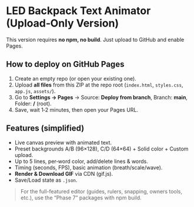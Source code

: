 # LED Backpack Text Animator (Upload‑Only Version)

This version requires **no npm, no build**. Just upload to GitHub and enable Pages.

## How to deploy on GitHub Pages
1. Create an empty repo (or open your existing one).
2. Upload **all files** from this ZIP at the repo root (`index.html`, `styles.css`, `app.js`, `assets/`).
3. Go to **Settings → Pages** → Source: **Deploy from branch**, Branch: **main**, Folder: **/** (root).
4. Save, wait 1‑2 minutes, then open your Pages URL.

## Features (simplified)
- Live canvas preview with animated text.
- Preset backgrounds A/B (96×128), C/D (64×64) + Solid color + Custom upload.
- Up to 5 lines, per‑word color, add/delete lines & words.
- Timing (seconds, FPS), basic animation (breath/scale/wave).
- **Render & Download GIF** via CDN (gif.js).
- Save/Load state as `.json`.

> For the full-featured editor (guides, rulers, snapping, owners tools, etc.), use the “Phase 7” packages with npm build.
